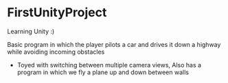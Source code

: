 # FirstUnityProject
Learning Unity :)

Basic program in which the player pilots a car and drives it down a highway while avoiding incoming obstacles
- Toyed with switching between multiple camera views,
Also has a program in which we fly a plane up and down between walls
